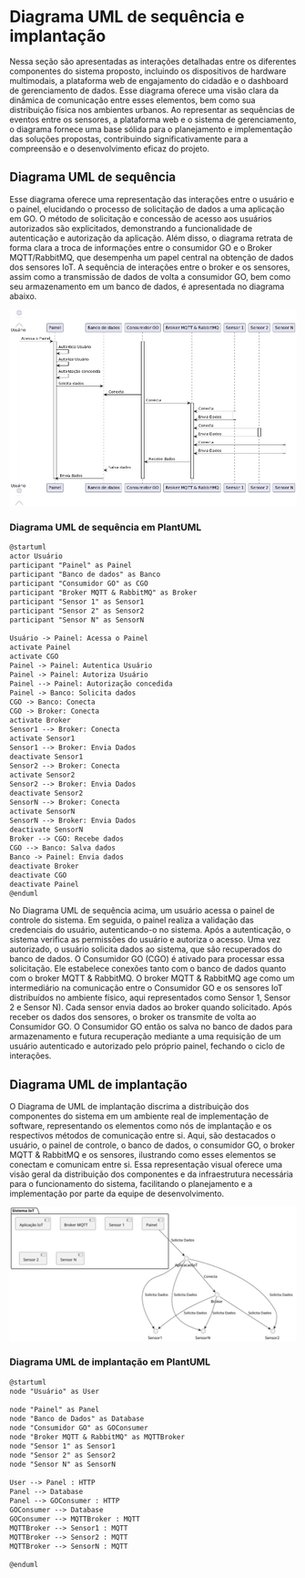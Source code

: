 # Diagrama UML de sequência e implantação

Nessa seção são apresentadas as interações detalhadas entre os diferentes componentes do sistema proposto, incluindo os dispositivos de hardware multimodais, a plataforma web de engajamento do cidadão e o dashboard de gerenciamento de dados. Esse diagrama oferece uma visão clara da dinâmica de comunicação entre esses elementos, bem como sua distribuição física nos ambientes urbanos. Ao representar as sequências de eventos entre os sensores, a plataforma web e o sistema de gerenciamento, o diagrama fornece uma base sólida para o planejamento e implementação das soluções propostas, contribuindo significativamente para a compreensão e o desenvolvimento eficaz do projeto.

## Diagrama UML de sequência

Esse diagrama oferece uma representação das interações entre o usuário e o painel, elucidando o processo de solicitação de dados a uma aplicação em GO. O método de solicitação e concessão de acesso aos usuários autorizados são explicitados, demonstrando a funcionalidade de autenticação e autorização da aplicação. Além disso, o diagrama retrata de forma clara a troca de informações entre o consumidor GO e o Broker MQTT/RabbitMQ, que desempenha um papel central na obtenção de dados dos sensores IoT. A sequência de interações entre o broker e os sensores, assim como a transmissão de dados de volta a consumidor GO, bem como seu armazenamento em um banco de dados, é apresentada no diagrama abaixo.

![Diagrama UML de sequencia](../../../static/img/uml-sequencia.png)

### Diagrama UML de sequência em PlantUML

```
@startuml
actor Usuário
participant "Painel" as Painel
participant "Banco de dados" as Banco
participant "Consumidor GO" as CGO
participant "Broker MQTT & RabbitMQ" as Broker
participant "Sensor 1" as Sensor1
participant "Sensor 2" as Sensor2
participant "Sensor N" as SensorN

Usuário -> Painel: Acessa o Painel
activate Painel
activate CGO
Painel -> Painel: Autentica Usuário
Painel -> Painel: Autoriza Usuário
Painel --> Painel: Autorização concedida
Painel -> Banco: Solicita dados
CGO -> Banco: Conecta
CGO -> Broker: Conecta
activate Broker
Sensor1 --> Broker: Conecta
activate Sensor1
Sensor1 --> Broker: Envia Dados
deactivate Sensor1
Sensor2 --> Broker: Conecta
activate Sensor2
Sensor2 --> Broker: Envia Dados
deactivate Sensor2
SensorN --> Broker: Conecta
activate SensorN
SensorN --> Broker: Envia Dados
deactivate SensorN
Broker --> CGO: Recebe dados
CGO --> Banco: Salva dados
Banco -> Painel: Envia dados
deactivate Broker
deactivate CGO
deactivate Painel
@enduml
```

No Diagrama UML de sequência acima, um usuário acessa o painel de controle do sistema. Em seguida, o painel realiza a validação das credenciais do usuário, autenticando-o no sistema. Após a autenticação, o sistema verifica as permissões do usuário e autoriza o acesso. Uma vez autorizado, o usuário solicita dados ao sistema, que são recuperados do banco de dados. O Consumidor GO (CGO) é ativado para processar essa solicitação. Ele estabelece conexões tanto com o banco de dados quanto com o broker MQTT & RabbitMQ. O broker MQTT & RabbitMQ age como um intermediário na comunicação entre o Consumidor GO e os sensores IoT distribuídos no ambiente físico, aqui representados como Sensor 1, Sensor 2 e Sensor N). Cada sensor envia dados ao broker quando solicitado. Após receber os dados dos sensores, o broker os transmite de volta ao Consumidor GO. O Consumidor GO então os salva no banco de dados para armazenamento e futura recuperação mediante a uma requisição de um usuário autenticado e autorizado pelo próprio painel, fechando o ciclo de interações.

## Diagrama UML de implantação

O Diagrama de UML de implantação discrima a distribuição dos componentes do sistema em um ambiente real de implementação de software, representando os elementos como nós de implantação e os respectivos métodos de comunicação entre si. Aqui, são destacados o usuário, o painel de controle, o banco de dados, o consumidor GO, o broker MQTT & RabbitMQ e os sensores, ilustrando como esses elementos se conectam e comunicam entre si. Essa representação visual oferece uma visão geral da distribuição dos componentes e da infraestrutura necessária para o funcionamento do sistema, facilitando o planejamento e a implementação por parte da equipe de desenvolvimento. 

![Diagrama UML de implantacao](../../../static/img/uml-implantacao.svg)

### Diagrama UML de implantação em PlantUML

```
@startuml
node "Usuário" as User

node "Painel" as Panel
node "Banco de Dados" as Database
node "Consumidor GO" as GOConsumer
node "Broker MQTT & RabbitMQ" as MQTTBroker
node "Sensor 1" as Sensor1
node "Sensor 2" as Sensor2
node "Sensor N" as SensorN

User --> Panel : HTTP
Panel --> Database
Panel --> GOConsumer : HTTP
GOConsumer --> Database 
GOConsumer --> MQTTBroker : MQTT
MQTTBroker --> Sensor1 : MQTT
MQTTBroker --> Sensor2 : MQTT
MQTTBroker --> SensorN : MQTT

@enduml
```
